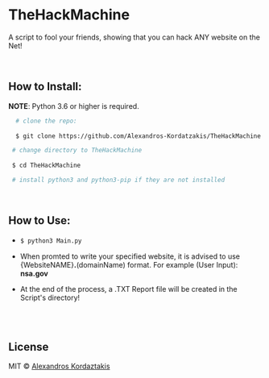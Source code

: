 
# TheHackMachine
A script to fool your friends, showing that you can hack ANY website on the Net!

<br>

## How to Install:

**NOTE**: Python 3.6 or higher is required.

```bash 
  # clone the repo:
  
  $ git clone https://github.com/Alexandros-Kordatzakis/TheHackMachine.git
  ```

 ```bash 
  # change directory to TheHackMachine
  
  $ cd TheHackMachine

  # install python3 and python3-pip if they are not installed
  ```

<br>


## How to Use:

* ```bash
  $ python3 Main.py
  ```

* When promted to write your specified website, it is advised to use  {WebsiteNAME}**.**(domainName) format. 
For example (User Input):  <b>nsa.gov</b>

* At the end of the process, a .TXT Report file will be created in the Script's directory!


<br>
<br>

 ## License
 
MIT © [Alexandros Kordaztakis]([https://github.com/Alexandros-Kordatzakis/](https://github.com/Alexandros-Kordatzakis/))
